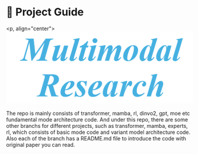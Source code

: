 # :rocket: Project Guide

<p, align="center">
    ![multimodal research](assets/multimodal_research.jpg)
</p>

The repo is mainly consists of transformer, mamba, rl, dinvo2, gpt, moe etc fundamental mode architecture code.  And under this repo, there are some other branchs for different projects, such as transformer, mamba, experts, rl, which consists of basic mode code and variant model architecture code. Also each of the branch has a README.md file to introduce the code with original paper you can read.
